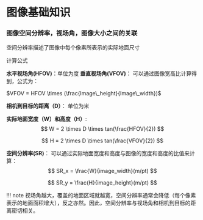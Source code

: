
# 图像基础知识


### 图像空间分辨率，视场角，图像大小之间的关联

空间分辨率描述了图像中每个像素所表示的实际地面尺寸 


计算公式 

**水平视场角(HFOV)**：单位为度
**垂直视场角(VFOV)**： 可以通过图像宽高比计算得到，公式为： 

$VFOV = HFOV \times (\frac{Image\_height}{Image\_width})$

**相机到目标的距离（D）**： 单位为米

**实际地面宽度（W）和高度（H）**: 
$$
W = 2 \times D \times tan(\frac{HFOV}{2})
$$


$$
H = 2 \times D \times tan(\frac{VFOV}{2})
$$


**空间分辨率(SR)**：
可以通过实际地面宽度和高度与图像的宽度和高度的比值来计算：
$$
SR_x = \frac{W}{image_width}(m/pt)
$$

$$
SR_y = \frac{H}{image_height}(m/pt)
$$

!!! note
    视场角越大，覆盖的地面区域就越宽，空间分辨率通常会降低（每个像素表示的地面面积增大），反之亦然。因此，空间分辨率与视场角和相机到目标的距离密切相关。